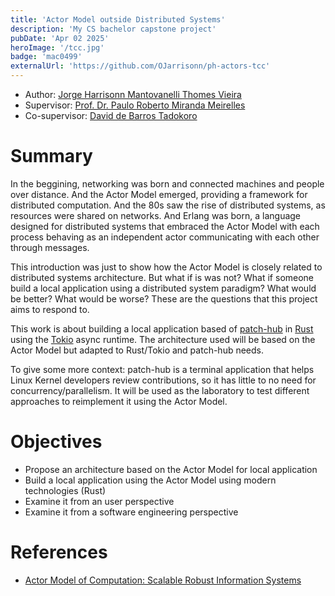```yaml
---
title: 'Actor Model outside Distributed Systems'
description: 'My CS bachelor capstone project'
pubDate: 'Apr 02 2025'
heroImage: '/tcc.jpg'
badge: 'mac0499'
externalUrl: 'https://github.com/OJarrisonn/ph-actors-tcc'
---
```


- Author: [Jorge Harrisonn Mantovanelli Thomes Vieira](mailto://jorge.harrisonn@usp.br)
- Supervisor: [Prof. Dr. Paulo Roberto Miranda Meirelles](mailto://paulormm@ime.usp.br)
- Co-supervisor: [David de Barros Tadokoro](mailto://davidbtadokoro@usp.br)

# Summary

In the beggining, networking was born and connected machines and people over distance. And the Actor Model emerged, providing a framework for distributed computation. And the 80s saw the rise of distributed systems, as resources were shared on networks. And Erlang was born, a language designed for distributed systems that embraced the Actor Model with each process behaving as an independent actor communicating with each other through messages.

This introduction was just to show how the Actor Model is closely related to distributed systems architecture. But what if is was not? What if someone build a local application using a distributed system paradigm? What would be better? What would be worse? These are the questions that this project aims to respond to.

This work is about building a local application based of [patch-hub](https://github.com/kworkflow/patch-hub) in [Rust](https://rust-lang.org/) using the [Tokio](https://tokio.rs/) async runtime. The architecture used will be based on the Actor Model but adapted to Rust/Tokio and patch-hub needs.

To give some more context: patch-hub is a terminal application that helps Linux Kernel developers review contributions, so it has little to no need for concurrency/parallelism. It will be used as the laboratory to test different approaches to reimplement it using the Actor Model.

# Objectives

- Propose an architecture based on the Actor Model for local application
- Build a local application using the Actor Model using modern technologies (Rust)
- Examine it from an user perspective
- Examine it from a software engineering perspective

# References

- [Actor Model of Computation: Scalable Robust Information Systems](https://arxiv.org/abs/1008.1459)